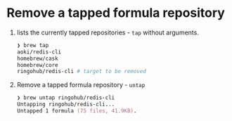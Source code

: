 # Remove a tapped formula repository

1. lists the currently tapped repositories - `tap` without arguments.

    ```zsh
    ❯ brew tap
    aoki/redis-cli
    homebrew/cask
    homebrew/core
    ringohub/redis-cli # target to be removed
    ```

2. Remove a tapped formula repository - `untap`

    ```zsh
    ❯ brew untap ringohub/redis-cli
    Untapping ringohub/redis-cli...
    Untapped 1 formula (75 files, 41.9KB).
    ```
